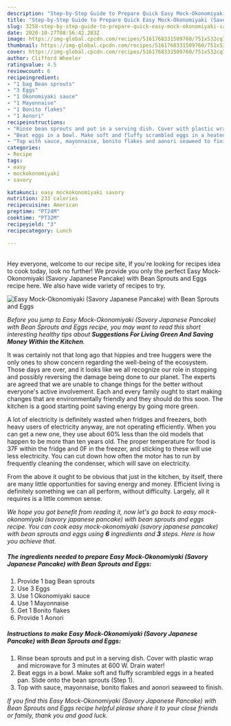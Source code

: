 ```yaml
---
description: "Step-by-Step Guide to Prepare Quick Easy Mock-Okonomiyaki (Savory Japanese Pancake) with Bean Sprouts and Eggs"
title: "Step-by-Step Guide to Prepare Quick Easy Mock-Okonomiyaki (Savory Japanese Pancake) with Bean Sprouts and Eggs"
slug: 3258-step-by-step-guide-to-prepare-quick-easy-mock-okonomiyaki-savory-japanese-pancake-with-bean-sprouts-and-eggs
date: 2020-10-27T08:56:42.283Z
image: https://img-global.cpcdn.com/recipes/5161768331509760/751x532cq70/easy-mock-okonomiyaki-savory-japanese-pancake-with-bean-sprouts-and-eggs-recipe-main-photo.jpg
thumbnail: https://img-global.cpcdn.com/recipes/5161768331509760/751x532cq70/easy-mock-okonomiyaki-savory-japanese-pancake-with-bean-sprouts-and-eggs-recipe-main-photo.jpg
cover: https://img-global.cpcdn.com/recipes/5161768331509760/751x532cq70/easy-mock-okonomiyaki-savory-japanese-pancake-with-bean-sprouts-and-eggs-recipe-main-photo.jpg
author: Clifford Wheeler
ratingvalue: 4.5
reviewcount: 6
recipeingredient:
- "1 bag Bean sprouts"
- "3 Eggs"
- "1 Okonomiyaki sauce"
- "1 Mayonnaise"
- "1 Bonito flakes"
- "1 Aonori"
recipeinstructions:
- "Rinse bean sprouts and put in a serving dish. Cover with plastic wrap and microwave for 3 minutes at 600 W. Drain water!"
- "Beat eggs in a bowl. Make soft and fluffy scrambled eggs in a heated pan. Slide onto the bean sprouts (Step 1)."
- "Top with sauce, mayonnaise, bonito flakes and aonori seaweed to finish."
categories:
- Recipe
tags:
- easy
- mockokonomiyaki
- savory

katakunci: easy mockokonomiyaki savory 
nutrition: 233 calories
recipecuisine: American
preptime: "PT24M"
cooktime: "PT32M"
recipeyield: "3"
recipecategory: Lunch

---
```

<br>
Hey everyone, welcome to our recipe site, If you're looking for recipes idea to cook today, look no further! We provide you only the perfect Easy Mock-Okonomiyaki (Savory Japanese Pancake) with Bean Sprouts and Eggs recipe here. We also have wide variety of recipes to try.
<br>


![Easy Mock-Okonomiyaki (Savory Japanese Pancake) with Bean Sprouts and Eggs](https://img-global.cpcdn.com/recipes/5161768331509760/751x532cq70/easy-mock-okonomiyaki-savory-japanese-pancake-with-bean-sprouts-and-eggs-recipe-main-photo.jpg)

<i>Before you jump to Easy Mock-Okonomiyaki (Savory Japanese Pancake) with Bean Sprouts and Eggs recipe, you may want to read this short interesting healthy tips about 
<strong>Suggestions For Living Green And Saving Money Within the Kitchen</strong>.</i>
</br>

It was certainly not that long ago that hippies and tree huggers were the only ones to show concern regarding the well-being of the ecosystem. Those days are over, and it looks like we all recognize our role in stopping and possibly reversing the damage being done to our planet. The experts are agreed that we are unable to change things for the better without everyone's active involvement. Each and every family ought to start making changes that are environmentally friendly and they should do this soon. The kitchen is a good starting point saving energy by going more green.

A lot of electricity is definitely wasted when fridges and freezers, both heavy users of electricity anyway, are not operating efficiently. When you can get a new one, they use about 60% less than the old models that happen to be more than ten years old. The proper temperature for food is 37F within the fridge and 0F in the freezer, and sticking to these will use less electricity. You can cut down how often the motor has to run by frequently cleaning the condenser, which will save on electricity.

From the above it ought to be obvious that just in the kitchen, by itself, there are many little opportunities for saving energy and money. Efficient living is definitely something we can all perform, without difficulty. Largely, all it requires is a little common sense.


<i>We hope you got benefit from reading it, now let's go back to easy mock-okonomiyaki (savory japanese pancake) with bean sprouts and eggs recipe. You can cook easy mock-okonomiyaki (savory japanese pancake) with bean sprouts and eggs using <strong>6</strong> ingredients and <strong>3</strong> steps. Here is how you achieve that.
</i>

##### The ingredients needed to prepare Easy Mock-Okonomiyaki (Savory Japanese Pancake) with Bean Sprouts and Eggs:

1. Provide 1 bag Bean sprouts
1. Use 3 Eggs
1. Use 1 Okonomiyaki sauce
1. Use 1 Mayonnaise
1. Get 1 Bonito flakes
1. Provide 1 Aonori


##### Instructions to make Easy Mock-Okonomiyaki (Savory Japanese Pancake) with Bean Sprouts and Eggs:

1. Rinse bean sprouts and put in a serving dish. Cover with plastic wrap and microwave for 3 minutes at 600 W. Drain water!
1. Beat eggs in a bowl. Make soft and fluffy scrambled eggs in a heated pan. Slide onto the bean sprouts (Step 1).
1. Top with sauce, mayonnaise, bonito flakes and aonori seaweed to finish.


<i>If you find this Easy Mock-Okonomiyaki (Savory Japanese Pancake) with Bean Sprouts and Eggs recipe helpful please share it to your close friends or family, thank you and good luck.</i>
